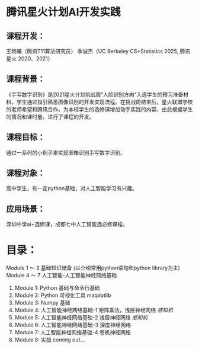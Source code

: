 # 腾讯星火计划AI开发实践

## **课程开发**：
王晓曦（腾讯T11算法研究员）
季诚杰（UC Berkeley CS+Statistics 2025, 腾讯星火 2020、2021）

## **课程背景**：
《手写数字识别》是2021星火计划挑战周“人脸识别方向“入选学生的预习准备材料，学生通过指引熟悉图像识别的开发实现流程。在挑战周结束后，星火联盟学校的老师希望和腾讯合作，为本校学生的选修课增加动手实践的内容，由此根据学生的情况和课时量，进行了课程的开发。

## **课程目标**：
通过一系列的小例子来实现图像识别手写数字识别。

## **课程对象**：
高中学生，有一定python基础，对人工智能学习有兴趣。

## **应用场景**：
深圳中学ai+选修课，成都七中人工智能选必修课程。


# 目录：
Module 1 ～ 3 基础知识储备 (以介绍常用python语句和python library为主)
Module 4 ～ 7 人工智能-人工智能神经网络基础
1. Module 1: Python 基础与命令行基础
2. Module 2: Python 可视化工具 matplotlib
3. Module 3: Numpy 基础
4. Module 4: 人工智能神经网络基础-1 矩阵乘法，浅层神经网络 *感知机*
5. Module 5: 人工智能神经网络基础-2 浅层神经网络 *感知机*
6. Module 6: 人工智能神经网络基础-3 深度神经网络
7. Module 7: 人工智能神经网络基础-4 卷机神经网络
8. Module 8: 实战 coming out...
